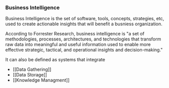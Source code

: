 ### Business Intelligence

Business Intelligence is the set of software, tools, concepts, strategies, etc, used to create actionable insights that will benefit a busniess organization.

According to Forrester Research, business intelligence is "a set of methodologies, processes, architectures, and technologies that transform raw data into meaningful and useful information used to enable more effective strategic, tactical, and operational insights and decision-making."

It can also be defined as systems that integrate
- [[Data Gathering]]
- [[Data Storage]]
- [[Knowledge Managment]]

